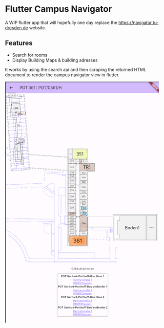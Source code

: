 # Flutter Campus Navigator

A WIP flutter app that will hopefully one day replace the https://navigator.tu-dresden.de website.

## Features

* Search for rooms
* Display Building Maps & building adresses

It works by using the search api and then scraping the returned HTML document to render the campus navigator view in flutter.

![RoomView](./assets/roomView.png)

